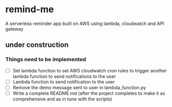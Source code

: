 # remind-me
A serverless reminder app built on AWS using lambda, cloudwatch and API gateway

## under construction

### Things need to be implemented

- [ ] Set lambda function to set AWS cloudwatch cron rules to trigger another lambda function to send notifications to the user
- [ ] Lambda function to send notification to the user
- [ ] Remove the demo message sent to user in lambda_function.py
- [ ] Write a complete README.md (after the project completes to make it as comprehensive and as in tune with the scripts)
